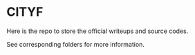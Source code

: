 # CITYF

Here is the repo to store the official writeups and source codes.

See corresponding folders for more information.